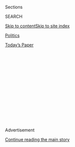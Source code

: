 <div id="app">

<div>

<div>

<div>

<div class="NYTAppHideMasthead css-1q2w90k e1suatyy0">

<div class="section css-ui9rw0 e1suatyy2">

<div class="css-eph4ug er09x8g0">

<div class="css-6n7j50">

</div>

<span class="css-1dv1kvn">Sections</span>

<div class="css-10488qs">

<span class="css-1dv1kvn">SEARCH</span>

</div>

[Skip to content](#site-content)[Skip to site
index](#site-index)

</div>

<div id="masthead-section-label" class="css-1wr3we4 eaxe0e00">

[Politics](https://www.nytimes3xbfgragh.onion/section/politics)

</div>

<div class="css-10698na e1huz5gh0">

</div>

</div>

<div id="masthead-bar-one" class="section hasLinks css-15hmgas e1csuq9d3">

<div class="css-uqyvli e1csuq9d0">

</div>

<div class="css-1uqjmks e1csuq9d1">

</div>

<div class="css-9e9ivx">

[](https://myaccount.nytimes3xbfgragh.onion/auth/login?response_type=cookie&client_id=vi)

</div>

<div class="css-1bvtpon e1csuq9d2">

[Today’s
Paper](https://www.nytimes3xbfgragh.onion/section/todayspaper)

</div>

</div>

</div>

</div>

<div data-aria-hidden="false">

<div id="site-content" data-role="main">

<div>

<div class="css-1aor85t" style="opacity:0.000000001;z-index:-1;visibility:hidden">

<div class="css-1hqnpie">

<div class="css-epjblv">

<span class="css-17xtcya">[Politics](/section/politics)</span><span class="css-x15j1o">|</span><span class="css-fwqvlz">In
Republican-Leaning Districts, Lawmakers Shy Away From Broaching
Impeachment</span>

</div>

<div class="css-k008qs">

<div class="css-1iwv8en">

<span class="css-18z7m18"></span>

<div>

</div>

</div>

<span class="css-1n6z4y">https://nyti.ms/2ZDpytJ</span>

<div class="css-1705lsu">

<div class="css-4xjgmj">

<div class="css-4skfbu" data-role="toolbar" data-aria-label="Social Media Share buttons, Save button, and Comments Panel with current comment count" data-testid="share-tools">

  - 
  - 
  - 
  - 
    
    <div class="css-6n7j50">
    
    </div>

  - 

</div>

</div>

</div>

</div>

</div>

</div>

<div class="css-13pd83m">

</div>

<div id="top-wrapper" class="css-1sy8kpn">

<div id="top-slug" class="css-l9onyx">

Advertisement

</div>

[Continue reading the main
story](#after-top)

<div class="ad top-wrapper" style="text-align:center;height:100%;display:block;min-height:250px">

<div id="top" class="place-ad" data-position="top" data-size-key="top">

</div>

</div>

<div id="after-top">

</div>

</div>

<div id="sponsor-wrapper" class="css-1hyfx7x">

<div id="sponsor-slug" class="css-19vbshk">

Supported by

</div>

[Continue reading the main
story](#after-sponsor)

<div id="sponsor" class="ad sponsor-wrapper" style="text-align:center;height:100%;display:block">

</div>

<div id="after-sponsor">

</div>

</div>

<div class="css-1vkm6nb ehdk2mb0">

# In Republican-Leaning Districts, Lawmakers Shy Away From Broaching Impeachment

</div>

<div class="css-79elbk" data-testid="photoviewer-wrapper">

<div class="css-z3e15g" data-testid="photoviewer-wrapper-hidden">

</div>

<div class="css-1a48zt4 ehw59r15" data-testid="photoviewer-children">

![<span class="css-16f3y1r e13ogyst0" data-aria-hidden="true">Representative
Elissa Slotkin, a Democrat in a Republican-leaning district in Michigan,
has resisted calls to impeach President
Trump.</span><span class="css-cnj6d5 e1z0qqy90" itemprop="copyrightHolder"><span class="css-1ly73wi e1tej78p0">Credit...</span><span><span>Brittany
Greeson for The New York
Times</span></span></span>](https://static01.graylady3jvrrxbe.onion/images/2019/08/30/us/politics/01dc-impeachment1/merlin_159898065_b2c7c2d4-f32f-4dea-b752-2b3446f91ba0-articleLarge.jpg?quality=75&auto=webp&disable=upscale)

</div>

</div>

<div class="css-xt80pu e12qa4dv0">

<div class="css-18e8msd">

<div class="css-vp77d3 epjyd6m0">

<div class="css-1baulvz">

By [<span class="css-1baulvz" itemprop="name">Julie Hirschfeld
Davis</span>](https://www.nytimes3xbfgragh.onion/by/julie-hirschfeld-davis)
and [<span class="css-1baulvz last-byline" itemprop="name">Emily
Cochrane</span>](https://www.nytimes3xbfgragh.onion/by/emily-cochrane)

</div>

</div>

  - 
    
    <div class="css-ld3wwf e16638kd2">
    
    Sept. 1,
    2019
    
    </div>

  - 
    
    <div class="css-4xjgmj">
    
    <div class="css-d8bdto" data-role="toolbar" data-aria-label="Social Media Share buttons, Save button, and Comments Panel with current comment count" data-testid="share-tools">
    
      - 
      - 
      - 
      - 
        
        <div class="css-6n7j50">
        
        </div>
    
      - 
    
    </div>
    
    </div>

</div>

</div>

<div class="section meteredContent css-1r7ky0e" name="articleBody" itemprop="articleBody">

<div class="css-1fanzo5 StoryBodyCompanionColumn">

<div class="css-53u6y8">

HOWELL, Mich. — The message printed on a pair of handmade
wood-and-cardboard placards could not have been clearer as
Representative Elissa Slotkin gazed out on a crowd of about 300 of her
constituents who gathered for a town hall-style meeting to discuss their
biggest concerns: “IMPEACHMENT INQUIRY NOW.”

“I just want her to know that some of her constituents are there,” said
Patricia Onelio, 61, who staked out seats with her husband in the front
row, determined for their demands to be seen by their congresswoman, a
Democrat in a Republican-leaning district who has resisted calls to
impeach President Trump. “He gets more emboldened by the minute, so I
just think it’s important for us to show up and let her know where we
stand.”

Here in this town about an hour northwest of Detroit that Mr. Trump
carried by seven points in 2016, and in similar districts throughout the
country where Democratic victories last year handed the party control of
the House, lawmakers like Ms. Slotkin hardly need the reminder.

But while attendees had scrawled enough questions about impeachment on
the index cards provided that the moderator immediately raised the
topic, and returned to it a second time, there was little pushback to
Ms. Slotkin’s wait-and-see approach.

</div>

</div>

<div class="css-1fanzo5 StoryBodyCompanionColumn">

<div class="css-53u6y8">

“I want to be very honest, that I believe impeachment is a very big step
— I believe it is something that should not be taken lightly — and it
has to be something where we bring people along,” she said. If the Trump
administration fails to respond to the many subpoenas that have been
issued by the Judiciary Committee, she added, “we may be in a different
world.”

</div>

</div>

<div class="css-79elbk" data-testid="photoviewer-wrapper">

<div class="css-z3e15g" data-testid="photoviewer-wrapper-hidden">

</div>

<div class="css-1a48zt4 ehw59r15" data-testid="photoviewer-children">

![<span class="css-16f3y1r e13ogyst0" data-aria-hidden="true">Ms.
Slotkin’s constituents brought signs that read, in all capital letters,
“Impeachment Inquiry
Now.”</span><span class="css-cnj6d5 e1z0qqy90" itemprop="copyrightHolder"><span class="css-1ly73wi e1tej78p0">Credit...</span><span>Brittany
Greeson for The New York
Times</span></span>](https://static01.graylady3jvrrxbe.onion/images/2019/08/30/us/politics/01dc-impeachment2/merlin_159897885_ec4ee834-1cd0-4aec-b4f8-0f884a75c4e8-articleLarge.jpg?quality=75&auto=webp&disable=upscale)

</div>

</div>

<div class="css-1fanzo5 StoryBodyCompanionColumn">

<div class="css-53u6y8">

Despite the efforts of pro-impeachment activist groups to transform
August into a Tea Party-style series of grass-roots revolts that might
force Democrats of all stripes to throw their support behind
impeachment, the groundswell has yet to reach this politically crucial
group of lawmakers in Republican-leaning districts. Instead, they are
staying cautious and, in some cases, even trying to avoid mentioning the
word, and many of their constituents — even impeachment supporters —
appear willing, at least for now, to tolerate that reluctance.

In more than two dozen interviews in districts like these in three
states over the past week, some voters said they wished their
representative in Congress would hurry up and endorse an impeachment
inquiry in order to send an unmistakable signal that Mr. Trump’s actions
were illegal and unacceptable. But most were either strongly opposed or
said they understood the reluctance to set the process in motion, given
the degree to which it could divide the country, the likelihood of
failure given Republican control of the Senate and the political stakes
for their representatives if they backed it.

“The main issue is letting it play out in the 2020 election,” said
Blaise Molitoris, Ms. Onelio’s sign-toting husband, who called Ms.
Slotkin’s circumspection“fair” and said he understood her stance despite
his own eagerness to see Mr. Trump impeached. “It’s not good for the
country — just the divisiveness — but leaving it as is and not holding
the president accountable for his actions just can’t stand in my book.”

</div>

</div>

<div class="css-1fanzo5 StoryBodyCompanionColumn">

<div class="css-53u6y8">

To be sure, many Democrats in districts around the country have
confronted strident calls from constituents over their six-week August
vacation to endorse impeachment, and some of them have heeded the
message. [One hundred and thirty Democrats now
support](https://www.nytimes3xbfgragh.onion/interactive/2019/05/31/us/politics/trump-impeachment-congress-list.html)
impeaching Mr. Trump, a number that has grown in the weeks since the
recess began. A coalition of progressive groups has mounted a campaign —
called “Impeachment August” — to use the break to try to win over
converts, texting 280,000 constituents in more than 70 congressional
districts to notify them about lawmakers’ events and encourage
constituents to show up and demand it.

At an event near Pittsburgh, constituents [pressed Representative Conor
Lamb](https://www.wesa.fm/post/constituents-press-lamb-impeachment-gun-control-town-hall#stream/0)
about impeaching Mr. Trump, asking why he was “lagging behind” his
colleagues on the issue, according to a report by the local NPR
affiliate. Representative Andy Kim was heckled during a gathering last
month in Riverside, N.J., with shouts of “Do your job” and “Why’s it
taking so long — I want him gone\!” according to
[local](https://www.burlingtoncountytimes.com/news/20190731/constituents-push-for-trump-impeachment-at-rep-andy-kim-town-hall)
news
[reports](https://www.inquirer.com/politics/new-jersey/andy-kim-town-hall-impeachment-economy-trump-climate-guns-20190815.html).

</div>

</div>

<div class="css-79elbk" data-testid="photoviewer-wrapper">

<div class="css-z3e15g" data-testid="photoviewer-wrapper-hidden">

</div>

<div class="css-1a48zt4 ehw59r15" data-testid="photoviewer-children">

<div class="css-1xdhyk6 erfvjey0">

<span class="css-1ly73wi e1tej78p0">Image</span>

<div class="css-zjzyr8">

<div data-testid="lazyimage-container" style="height:257.77777777777777px">

</div>

</div>

</div>

<span class="css-16f3y1r e13ogyst0" data-aria-hidden="true">In an
interview after an event in Forked River, N.J., Representative Andy Kim,
Democrat of New Jersey, was careful never to utter the word
“impeachment” even as he was asked about
it.</span><span class="css-cnj6d5 e1z0qqy90" itemprop="copyrightHolder"><span class="css-1ly73wi e1tej78p0">Credit...</span><span>Bryan
Anselm for The New York Times</span></span>

</div>

</div>

<div class="css-1fanzo5 StoryBodyCompanionColumn">

<div class="css-53u6y8">

But in an interview last week, Mr. Kim said he was hearing far more from
his constituents about gun safety, the economy and health care as well
as local issues. During a 90-minute town hall-style meeting Thursday
evening that Mr. Kim held in a middle school cafeteria in Forked River,
attendees stuck to the topic advertised — the dismantling of a nearby
nuclear plant, which has generated controversy among residents — and
there was not a single question or interruption about impeachment.

“These are not issues that can wait till the next election; I mean, this
is happening right now,” Mr. Kim said in an interview after the session,
careful never to utter the word “impeachment” even as he was asked about
it. “I’ve seen what happens when we have just massive gridlock in
Washington, and how it just paralyzes everything else that we do. So,
you know, I worry about that side of things. I want to make sure we can
keep delivering on health care and other issues.”

Activists who showed up with signs supporting the Democratic plan for a
single-payer, government-backed health care system known as “Medicare
for All” said they also favored impeaching the president. But they had
not come to bend Mr. Kim’s ear on that.

“My point of view is Medicare for all and the Green New Deal are 10
times more important,” said Tom Cannavo, 59, a retired prosecutor from
Beachwood, N.J.

</div>

</div>

<div class="css-1fanzo5 StoryBodyCompanionColumn">

<div class="css-53u6y8">

It is a sentiment that resonates with Speaker Nancy Pelosi, who has
staunchly refused to rush into an impeachment proceeding she says
neither Congress nor the country is ready to pursue, in part out of
concern for the political fortunes of lawmakers in districts like these
whose constituents are not clamoring for the move. In a conference call
with her caucus in recent weeks, Ms. Pelosi said the public “isn’t there
on impeachment,” adding that Democrats have to balance “our
responsibility to protect and defend the Constitution, and to be
unifying and not
dividing.”

</div>

</div>

<div class="css-79elbk" data-testid="photoviewer-wrapper">

<div class="css-z3e15g" data-testid="photoviewer-wrapper-hidden">

</div>

<div class="css-1a48zt4 ehw59r15" data-testid="photoviewer-children">

<div class="css-1xdhyk6 erfvjey0">

<span class="css-1ly73wi e1tej78p0">Image</span>

<div class="css-zjzyr8">

<div data-testid="lazyimage-container" style="height:257.1333333333334px">

</div>

</div>

</div>

<span class="css-16f3y1r e13ogyst0" data-aria-hidden="true">Representative
Kendra Horn, Democrat of Oklahoma, at a town hall-style meeting last
week, faced questions about veterans’ issues and pharmaceutical costs
rather than
impeachment.</span><span class="css-cnj6d5 e1z0qqy90" itemprop="copyrightHolder"><span class="css-1ly73wi e1tej78p0">Credit...</span><span>Joseph
Rushmore for The New York Times</span></span>

</div>

</div>

<div class="css-1fanzo5 StoryBodyCompanionColumn">

<div class="css-53u6y8">

In Oklahoma City, where voters helped elect Representative Kendra Horn
as the first Democrat to represent the state’s Fifth District in nearly
half a century, at least one of her events last week was targeted by
activists, as Mr. Kim’s and Ms. Slotkin’s were, as part of “Impeachment
August,” in a bid to encourage activists to show up and pressure the
lawmakers to endorse the step.

But on Wednesday, as guests of the Northwest Oklahoma City Chamber asked
Ms. Horn questions over plates of pasta and glasses of iced tea, no one
raised the topic. Instead, a veteran rose to press about support for
veterans in the community. Another man, his breathing tube in one hand,
asked about efforts to control pharmaceutical costs. An immigration
advocate wanted to know about the potential for moving forward with
immigration overhaul.

“Impeachment would not be good in this district,” said Peter G. Pierce
III, 69, who had asked about prescription drugs. A Democratic supporter
of Ms. Horn, he said he would prefer to get rid of Mr. Trump “the
old-fashioned way, and vote him out.”

“You don’t wound the king,” he added, “you kill him.”

Ms. Horn, without mentioning the “i” word in an interview on Thursday,
said the forum was typical of what she had heard from voters across her
Republican-leaning district — and what she had not.

“People are asking me what we can do about my student loans. ‘How can we
get a doctor in our community?’” she said. “These are the things that
can literally make a difference in somebody’s life on a day-to-day
basis.”

</div>

</div>

<div class="css-1fanzo5 StoryBodyCompanionColumn">

<div class="css-53u6y8">

“We’ve got to talk about and do the work that matters to people,” she
said.

In a district where Mr. Trump won by nearly 14 percent, many voters are
wary of the consequences of an impeachment inquiry.

“If they were able to get it through, would it set a precedent for
future administrations that instead of working the problems out, we
impeach?” asked Marvin Hazel, an Oklahoma City pastor and an independent
who voted for Mr. Trump in 2016 and is a fan of Ms. Horn. “That would be
a bad precedent to start.”

</div>

</div>

</div>

<div>

</div>

<div>

</div>

<div>

</div>

<div>

<div id="bottom-wrapper" class="css-1ede5it">

<div id="bottom-slug" class="css-l9onyx">

Advertisement

</div>

[Continue reading the main
story](#after-bottom)

<div id="bottom" class="ad bottom-wrapper" style="text-align:center;height:100%;display:block;min-height:90px">

</div>

<div id="after-bottom">

</div>

</div>

</div>

</div>

</div>

## Site Index

<div>

</div>

## Site Information Navigation

  - [© <span>2020</span> <span>The New York Times
    Company</span>](https://help.nytimes3xbfgragh.onion/hc/en-us/articles/115014792127-Copyright-notice)

<!-- end list -->

  - [NYTCo](https://www.nytco.com/)
  - [Contact
    Us](https://help.nytimes3xbfgragh.onion/hc/en-us/articles/115015385887-Contact-Us)
  - [Work with us](https://www.nytco.com/careers/)
  - [Advertise](https://nytmediakit.com/)
  - [T Brand Studio](http://www.tbrandstudio.com/)
  - [Your Ad
    Choices](https://www.nytimes3xbfgragh.onion/privacy/cookie-policy#how-do-i-manage-trackers)
  - [Privacy](https://www.nytimes3xbfgragh.onion/privacy)
  - [Terms of
    Service](https://help.nytimes3xbfgragh.onion/hc/en-us/articles/115014893428-Terms-of-service)
  - [Terms of
    Sale](https://help.nytimes3xbfgragh.onion/hc/en-us/articles/115014893968-Terms-of-sale)
  - [Site
    Map](https://spiderbites.nytimes3xbfgragh.onion)
  - [Help](https://help.nytimes3xbfgragh.onion/hc/en-us)
  - [Subscriptions](https://www.nytimes3xbfgragh.onion/subscription?campaignId=37WXW)

</div>

</div>

</div>

</div>
